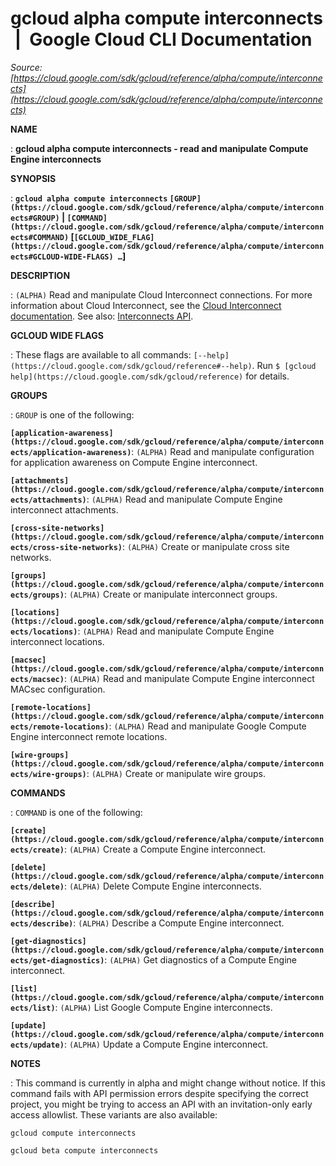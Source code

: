 # gcloud alpha compute interconnects  |  Google Cloud CLI Documentation

*Source: [https://cloud.google.com/sdk/gcloud/reference/alpha/compute/interconnects](https://cloud.google.com/sdk/gcloud/reference/alpha/compute/interconnects)*

**NAME**

: **gcloud alpha compute interconnects - read and manipulate Compute Engine interconnects**

**SYNOPSIS**

: **`gcloud alpha compute interconnects` `[GROUP](https://cloud.google.com/sdk/gcloud/reference/alpha/compute/interconnects#GROUP)` | `[COMMAND](https://cloud.google.com/sdk/gcloud/reference/alpha/compute/interconnects#COMMAND)` [`[GCLOUD_WIDE_FLAG](https://cloud.google.com/sdk/gcloud/reference/alpha/compute/interconnects#GCLOUD-WIDE-FLAGS) …`]**

**DESCRIPTION**

: `(ALPHA)` Read and manipulate Cloud Interconnect connections.
For more information about Cloud Interconnect, see the [Cloud
Interconnect documentation](https://cloud.google.com//network-connectivity/docs/interconnect/concepts/overview).
See also: [Interconnects
API](https://cloud.google.com/compute/docs/reference/rest/v1/interconnects).

**GCLOUD WIDE FLAGS**

: These flags are available to all commands: `[--help](https://cloud.google.com/sdk/gcloud/reference#--help)`.
Run `$ [gcloud help](https://cloud.google.com/sdk/gcloud/reference)` for details.

**GROUPS**

: ``GROUP`` is one of the following:

**`[application-awareness](https://cloud.google.com/sdk/gcloud/reference/alpha/compute/interconnects/application-awareness)`**:
`(ALPHA)` Read and manipulate configuration for application awareness
on Compute Engine interconnect.

**`[attachments](https://cloud.google.com/sdk/gcloud/reference/alpha/compute/interconnects/attachments)`**:
`(ALPHA)` Read and manipulate Compute Engine interconnect
attachments.

**`[cross-site-networks](https://cloud.google.com/sdk/gcloud/reference/alpha/compute/interconnects/cross-site-networks)`**:
`(ALPHA)` Create or manipulate cross site networks.

**`[groups](https://cloud.google.com/sdk/gcloud/reference/alpha/compute/interconnects/groups)`**:
`(ALPHA)` Create or manipulate interconnect groups.

**`[locations](https://cloud.google.com/sdk/gcloud/reference/alpha/compute/interconnects/locations)`**:
`(ALPHA)` Read and manipulate Compute Engine interconnect locations.

**`[macsec](https://cloud.google.com/sdk/gcloud/reference/alpha/compute/interconnects/macsec)`**:
`(ALPHA)` Read and manipulate Compute Engine interconnect MACsec
configuration.

**`[remote-locations](https://cloud.google.com/sdk/gcloud/reference/alpha/compute/interconnects/remote-locations)`**:
`(ALPHA)` Read and manipulate Google Compute Engine interconnect
remote locations.

**`[wire-groups](https://cloud.google.com/sdk/gcloud/reference/alpha/compute/interconnects/wire-groups)`**:
`(ALPHA)` Create or manipulate wire groups.

**COMMANDS**

: ``COMMAND`` is one of the following:

**`[create](https://cloud.google.com/sdk/gcloud/reference/alpha/compute/interconnects/create)`**:
`(ALPHA)` Create a Compute Engine interconnect.

**`[delete](https://cloud.google.com/sdk/gcloud/reference/alpha/compute/interconnects/delete)`**:
`(ALPHA)` Delete Compute Engine interconnects.

**`[describe](https://cloud.google.com/sdk/gcloud/reference/alpha/compute/interconnects/describe)`**:
`(ALPHA)` Describe a Compute Engine interconnect.

**`[get-diagnostics](https://cloud.google.com/sdk/gcloud/reference/alpha/compute/interconnects/get-diagnostics)`**:
`(ALPHA)` Get diagnostics of a Compute Engine interconnect.

**`[list](https://cloud.google.com/sdk/gcloud/reference/alpha/compute/interconnects/list)`**:
`(ALPHA)` List Google Compute Engine interconnects.

**`[update](https://cloud.google.com/sdk/gcloud/reference/alpha/compute/interconnects/update)`**:
`(ALPHA)` Update a Compute Engine interconnect.

**NOTES**

: This command is currently in alpha and might change without notice. If this
command fails with API permission errors despite specifying the correct project,
you might be trying to access an API with an invitation-only early access
allowlist. These variants are also available:

```
gcloud compute interconnects
```

```
gcloud beta compute interconnects
```